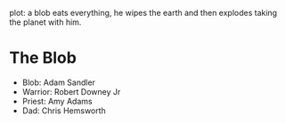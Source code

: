 plot: a blob eats everything, he wipes the earth and then explodes taking the planet with him.

# The Blob

- Blob: Adam Sandler
- Warrior: Robert Downey Jr
- Priest: Amy Adams
- Dad: Chris Hemsworth